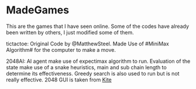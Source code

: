 # MadeGames

This are the games that I have seen online. Some of the codes have already been written by others, I just modified some of them.

tictactoe: Original Code by @MatthewSteel. Made Use of #MiniMax Algorithm# for the computer to make a move.

2048AI: AI agent make use of expectimax algorithm to run. Evaluation of the state make use of a snake heuristics, main and sub chain length to determine its effectiveness. Greedy search is also used to run but is not really effective. 2048 GUI is taken from [Kite](https://www.youtube.com/watch?v=b4XP2IcI-Bg&t=1s)
